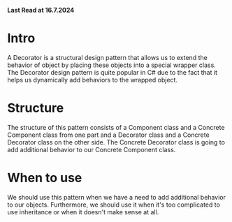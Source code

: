 ﻿**Last Read at 16.7.2024**

# Intro

<p>A Decorator is a structural design pattern that allows us to extend the behavior of object by placing these objects into a special wrapper class. The Decorator design pattern is quite popular in C# due to the fact that it helps us dynamically add behaviors to the wrapped object.</p>

# Structure

<p>The structure of this pattern consists of a Component class and a Concrete Component class from one part and a Decorator class and a Concrete Decorator class on the other side. The Concrete Decorator class is going to add additional behavior to our Concrete Component class.</p>

# When to use

<p>We should use this pattern when we have a need to add additional behavior to our objects. Furthermore, we should use it when it's too complicated to use inheritance or when it doesn't make sense at all.</p>